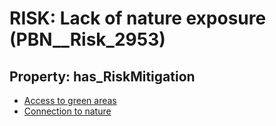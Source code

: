 # RISK: __Lack of nature exposure__ (PBN__Risk_2953)

## Property: has_RiskMitigation

* [Access to green areas](PBN__Mitigation_1155)
* [Connection to nature](PBN__Mitigation_1599)

